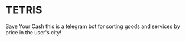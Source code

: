 # TETRIS
Save Your Cash this is a telegram bot for sorting goods and services by price in the user's city!
